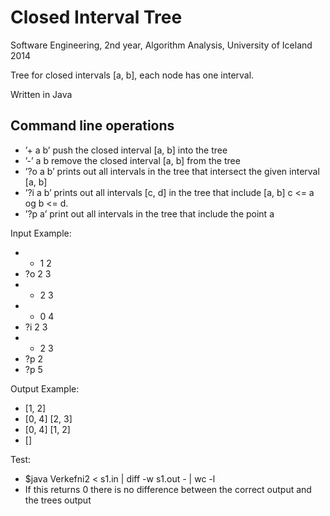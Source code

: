 Closed Interval Tree
===================
Software Engineering, 2nd year, Algorithm Analysis, University of Iceland 2014

Tree for closed intervals [a, b], each node has one interval.

Written in Java

Command line operations
------------------------
- ’+ a b’ push the closed interval [a, b] into the tree
- ’-’ a b remove the closed interval [a, b] from the tree
- ’?o a b’ prints out all intervals in the tree that intersect the given interval [a, b]
- ’?i a b’ prints out all intervals [c, d] in the tree that include [a, b] c <= a og b <= d.
- ’?p a’   print out all intervals in the tree that include the point a

Input Example:
- + 1 2
- ?o 2 3
- + 2 3
- + 0 4
- ?i 2 3
- - 2 3
- ?p 2
- ?p 5

Output Example:
- [1, 2]
- [0, 4] [2, 3]
- [0, 4] [1, 2]
- []

Test:
- $java Verkefni2 < s1.in | diff -w s1.out - | wc -l
- If this returns 0 there is no difference between the correct output and the trees output

